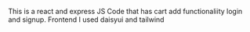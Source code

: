 This is a react and express JS Code that has cart add functionaliity login and signup. Frontend I used daisyui and tailwind

